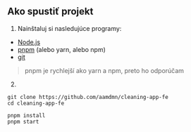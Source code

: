 ## Ako spustiť projekt

1. Nainštaluj si nasledujúce programy:

- [Node.js](https://nodejs.org/en/download/)
- [pnpm](https://pnpm.io/installation) (alebo yarn, alebo npm)
- [git](https://git-scm.com/downloads)

> pnpm je rychlejší ako yarn a npm, preto ho odporúčam

2.

```
git clone https://github.com/aamdmn/cleaning-app-fe
cd cleaning-app-fe
```

```
pnpm install
pnpm start
```
